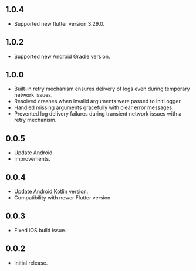 

## 1.0.4  
- Supported new flutter version 3.29.0.

## 1.0.2  
- Supported new Android Gradle version.

## 1.0.0  
- Built-in retry mechanism ensures delivery of logs even during temporary network issues.  
- Resolved crashes when invalid arguments were passed to initLogger.  
- Handled missing arguments gracefully with clear error messages.  
- Prevented log delivery failures during transient network issues with a retry mechanism.

## 0.0.5  
- Update Android.  
- Improvements.

## 0.0.4  
- Update Android Kotlin version.  
- Compatibility with newer Flutter version.

## 0.0.3  
- Fixed iOS build issue.

## 0.0.2  
- Initial release.

